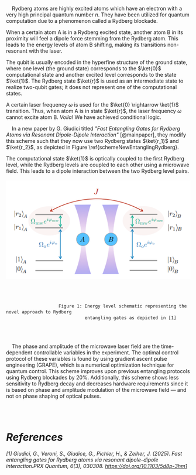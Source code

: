 &nbsp;&nbsp;&nbsp;&nbsp;Rydberg atoms are highly excited atoms which have an electron with a very high principal quantum number $n$. They have been utilized for quantum computation due to a phenomenon called a Rydberg blockade. 

When a certain atom A is in a Rydberg excited state, another atom B in its proximity will feel a dipole force stemming from the Rydberg atom. This leads to the energy levels of atom B shifting, making its transitions non-resonant with the laser.

The qubit is usually encoded in the hyperfine structure of the ground state, where one level (the ground state) corresponds to the $\ket{0}$ computational state and another excited level corresponds to the state $\ket{1}$. The Rydberg state $\ket{r}$ is used as an intermediate state to realize two-qubit gates; it does not represent one of the computational states.

A certain laser frequency $\omega$ is used for the $\ket{0} \rightarrow \ket{1}$ transition. Thus, when atom A is in state $\ket{r}$, the laser frequency $\omega$ cannot excite atom B. *Voila!* We have achieved conditional logic.

&nbsp;&nbsp;&nbsp;&nbsp;In a new paper by G. Giudici titled _"Fast Entangling Gates for Rydberg Atoms via Resonant Dipole-Dipole Interaction"_ [@mainpaper], they modify this scheme such that they now use two Rydberg states $\ket{r_1}$ and $\ket{r_2}$, as depicted in Figure \ref{schemeNewEntanglingRydberg}. 

The computational state $\ket{1}$ is optically coupled to the first Rydberg level, while the Rydberg levels are coupled to each other using a microwave field. This leads to a dipole interaction between the two Rydberg level pairs.
<br><br>
<a href="data/img/schemeNewEntanglingRydberg.png" target="_blank">
  <img class="centered-image" src="data/img/schemeNewEntanglingRydberg.png" alt="Hamiltonian Figure">
</a>

<br><br>

                        Figure 1: Energy level schematic representing the novel approach to Rydberg
                                  entangling gates as depicted in [1]


<br><br>

&nbsp;&nbsp;&nbsp;&nbsp;The phase and amplitude of the microwave laser field are the time-dependent controllable variables in the experiment. The optimal control protocol of these variables is found by using gradient ascent pulse engineering (GRAPE), which is a numerical optimization technique for quantum control. This scheme improves upon previous entangling protocols using Rydberg blockades by 20%. Additionally, this scheme shows less sensitivity to Rydberg decay and decreases hardware requirements since it is based on phase and amplitude modulation of the microwave field — and not on phase shaping of optical pulses.


<br><br>

# *References*
*[1] Giudici, G., Veroni, S., Giudice, G., Pichler, H., & Zeiher, J. (2025). Fast entangling gates for Rydberg atoms via resonant dipole–dipole interaction.PRX Quantum, 6(3), 030308. https://doi.org/10.1103/5d8p-3hm1*

<br><br>
<br><br><br><br>